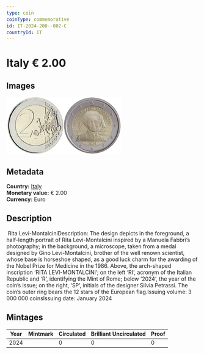 ```yaml
---
type: coin
coinType: commemorative
id: IT-2024-200--002-C
countryId: IT
---
```


# Italy € 2.00

## Images

<img src="../../Images/common-2007-200.png" height="150" alt="Front image"><img src="Images/IT-2024-200-002.png" height="150" alt="Back image">

## Metadata

**Country:** [Italy](../../Countries/Italy/index.md)\
**Monetary value:** € 2.00\
**Currency:** Euro

## Description
&nbsp;Rita Levi-MontalciniDescription:&nbsp;The design depicts in the foreground, a half-length portrait of Rita Levi-Montalcini inspired by a Manuela Fabbri’s photography; in the background, a microscope, taken from a medal designed by Gino Levi-Montalcini, brother of the well renown scientist, whose base is horseshoe shaped, as a good luck charm for the awarding of the Nobel Prize for Medicine in the 1986. Above, the arch-shaped inscription ‘RITA LEVI-MONTALCINI’; on the left ‘RI’, acronym of the Italian Republic and ‘R’, identifying the Mint of Rome; below ‘2024’, the year of the coin’s issue; on the right, ‘SP’, initials of the designer Silvia Petrassi. The coin’s outer ring bears the 12 stars of the European flag.Issuing volume:&nbsp;3 000 000 coinsIssuing date: January 2024&nbsp;

## Mintages

| Year | Mintmark | Circulated | Brilliant Uncirculated | Proof |
| ---- | -------- | ---------- | ---------------------- | ----- |
| 2024 | | 0 | 0 | 0 |
